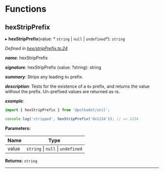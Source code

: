 

# Functions

<a id="hexstripprefix"></a>

##  hexStripPrefix

▸ **hexStripPrefix**(value: * `string` &#124; `null` &#124; `undefined`*): `string`

*Defined in [hex/stripPrefix.ts:24](https://github.com/polkadot-js/common/blob/ccfed2a/packages/util/src/hex/stripPrefix.ts#L24)*

*__name__*: hexStripPrefix

*__signature__*: hexStripPrefix (value: ?string): string

*__summary__*: Strips any leading `0x` prefix.

*__description__*: Tests for the existence of a `0x` prefix, and returns the value without the prefix. Un-prefixed values are returned as-is.

*__example__*:   

```javascript
import { hexStripPrefix } from '@polkadot/util';

console.log('stripped', hexStripPrefix('0x1234')); // => 1234
```

**Parameters:**

| Name | Type |
| ------ | ------ |
| value |  `string` &#124; `null` &#124; `undefined`|

**Returns:** `string`

___

